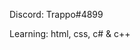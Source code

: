 Discord: Trappo#4899

Learning: html, css, c#  & c++

<!---
Trappo4899/Trappo4899 is a ✨ special ✨ repository because its `README.md` (this file) appears on your GitHub profile.
You can click the Preview link to take a look at your changes.
--->
